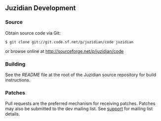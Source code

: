 Juzidian Development
--------------------

### Source ###

Obtain source code via Git:

	$ git clone git://git.code.sf.net/p/juzidian/code juzidian

or browse online at <http://sourceforge.net/p/juzidian/code>


### Building ###

See the _README_ file at the root of the Juzidian source repository for build
instructions.


### Patches ###

Pull requests are the preferred mechanism for receiving patches. Patches may
also be submitted to the dev mailing list. See [support](/support.html) for
mailing list details.

